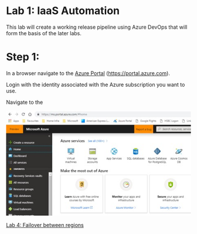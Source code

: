 # Lab 1: IaaS Automation

This lab will create a working release pipeline using Azure DevOps that will form the basis of the later labs.


# Step 1: 

In a browser navigate to the [Azure Portal](https://portal.azure.com) (https://portal.azure.com).

Login with the identity associated with the Azure subscription you want to use.

Navigate to the 

<img src="images/Lab1_1.jpg" width="624"/>


[Lab 4: Failover between regions](https://github.com/gidavies/AzureIaaSInfraLab/blob/master/MoveIaCLab4.md)
